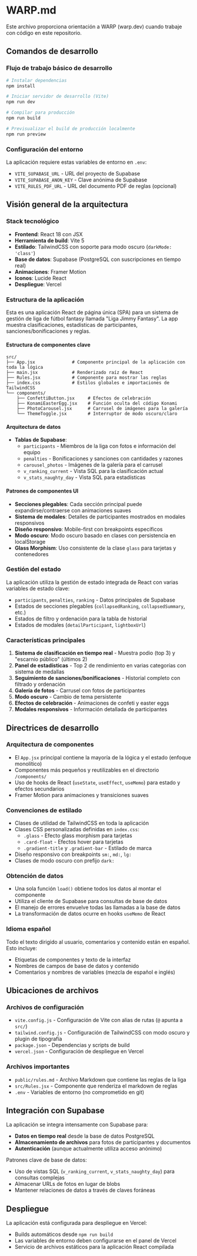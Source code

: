 # WARP.md

Este archivo proporciona orientación a WARP (warp.dev) cuando trabaje con código en este repositorio.

## Comandos de desarrollo

### Flujo de trabajo básico de desarrollo
```bash
# Instalar dependencias
npm install

# Iniciar servidor de desarrollo (Vite)
npm run dev

# Compilar para producción
npm run build

# Previsualizar el build de producción localmente
npm run preview
```

### Configuración del entorno
La aplicación requiere estas variables de entorno en `.env`:
- `VITE_SUPABASE_URL` - URL del proyecto de Supabase
- `VITE_SUPABASE_ANON_KEY` - Clave anónima de Supabase
- `VITE_RULES_PDF_URL` - URL del documento PDF de reglas (opcional)

## Visión general de la arquitectura

### Stack tecnológico
- **Frontend**: React 18 con JSX
- **Herramienta de build**: Vite 5
- **Estilado**: TailwindCSS con soporte para modo oscuro (`darkMode: 'class'`)
- **Base de datos**: Supabase (PostgreSQL con suscripciones en tiempo real)
- **Animaciones**: Framer Motion
- **Iconos**: Lucide React
- **Despliegue**: Vercel

### Estructura de la aplicación
Esta es una aplicación React de página única (SPA) para un sistema de gestión de liga de fútbol fantasy llamada "Liga Jimmy Fantasy". La app muestra clasificaciones, estadísticas de participantes, sanciones/bonificaciones y reglas.

#### Estructura de componentes clave
```
src/
├── App.jsx              # Componente principal de la aplicación con toda la lógica
├── main.jsx             # Renderizado raíz de React
├── Rules.jsx            # Componente para mostrar las reglas
├── index.css            # Estilos globales e importaciones de TailwindCSS
└── components/
    ├── ConfettiButton.jsx     # Efectos de celebración
    ├── KonamiEasterEgg.jsx    # Función oculta del código Konami
    ├── PhotoCarousel.jsx      # Carrusel de imágenes para la galería
    └── ThemeToggle.jsx        # Interruptor de modo oscuro/claro
```

#### Arquitectura de datos
- **Tablas de Supabase**:
  - `participants` - Miembros de la liga con fotos e información del equipo
  - `penalties` - Bonificaciones y sanciones con cantidades y razones
  - `carousel_photos` - Imágenes de la galería para el carrusel
  - `v_ranking_current` - Vista SQL para la clasificación actual
  - `v_stats_naughty_day` - Vista SQL para estadísticas

#### Patrones de componentes UI
- **Secciones plegables**: Cada sección principal puede expandirse/contraerse con animaciones suaves
- **Sistema de modales**: Detalles de participantes mostrados en modales responsivos
- **Diseño responsivo**: Mobile-first con breakpoints específicos
- **Modo oscuro**: Modo oscuro basado en clases con persistencia en localStorage
- **Glass Morphism**: Uso consistente de la clase `glass` para tarjetas y contenedores

### Gestión del estado
La aplicación utiliza la gestión de estado integrada de React con varias variables de estado clave:
- `participants`, `penalties`, `ranking` - Datos principales de Supabase
- Estados de secciones plegables (`collapsedRanking`, `collapsedSummary`, etc.)
- Estados de filtro y ordenación para la tabla de historial
- Estados de modales (`detailParticipant`, `lightboxUrl`)

### Características principales
1. **Sistema de clasificación en tiempo real** - Muestra podio (top 3) y "escarnio público" (últimos 2)
2. **Panel de estadísticas** - Top 2 de rendimiento en varias categorías con sistema de medallas
3. **Seguimiento de sanciones/bonificaciones** - Historial completo con filtrado y ordenación
4. **Galería de fotos** - Carrusel con fotos de participantes
5. **Modo oscuro** - Cambio de tema persistente
6. **Efectos de celebración** - Animaciones de confeti y easter eggs
7. **Modales responsivos** - Información detallada de participantes

## Directrices de desarrollo

### Arquitectura de componentes
- El `App.jsx` principal contiene la mayoría de la lógica y el estado (enfoque monolítico)
- Componentes más pequeños y reutilizables en el directorio `/components/`
- Uso de hooks de React (`useState`, `useEffect`, `useMemo`) para estado y efectos secundarios
- Framer Motion para animaciones y transiciones suaves

### Convenciones de estilado
- Clases de utilidad de TailwindCSS en toda la aplicación
- Clases CSS personalizadas definidas en `index.css`:
  - `.glass` - Efecto glass morphism para tarjetas
  - `.card-float` - Efectos hover para tarjetas
  - `.gradient-title` y `.gradient-bar` - Estilado de marca
- Diseño responsivo con breakpoints `sm:`, `md:`, `lg:`
- Clases de modo oscuro con prefijo `dark:`

### Obtención de datos
- Una sola función `load()` obtiene todos los datos al montar el componente
- Utiliza el cliente de Supabase para consultas de base de datos
- El manejo de errores envuelve todas las llamadas a la base de datos
- La transformación de datos ocurre en hooks `useMemo` de React

### Idioma español
Todo el texto dirigido al usuario, comentarios y contenido están en español. Esto incluye:
- Etiquetas de componentes y texto de la interfaz
- Nombres de campos de base de datos y contenido
- Comentarios y nombres de variables (mezcla de español e inglés)

## Ubicaciones de archivos

### Archivos de configuración
- `vite.config.js` - Configuración de Vite con alias de rutas (`@` apunta a `src/`)
- `tailwind.config.js` - Configuración de TailwindCSS con modo oscuro y plugin de tipografía
- `package.json` - Dependencias y scripts de build
- `vercel.json` - Configuración de despliegue en Vercel

### Archivos importantes
- `public/rules.md` - Archivo Markdown que contiene las reglas de la liga
- `src/Rules.jsx` - Componente que renderiza el markdown de reglas
- `.env` - Variables de entorno (no comprometido en git)

## Integración con Supabase

La aplicación se integra intensamente con Supabase para:
- **Datos en tiempo real** desde la base de datos PostgreSQL
- **Almacenamiento de archivos** para fotos de participantes y documentos
- **Autenticación** (aunque actualmente utiliza acceso anónimo)

Patrones clave de base de datos:
- Uso de vistas SQL (`v_ranking_current`, `v_stats_naughty_day`) para consultas complejas
- Almacenar URLs de fotos en lugar de blobs
- Mantener relaciones de datos a través de claves foráneas

## Despliegue

La aplicación está configurada para despliegue en Vercel:
- Builds automáticos desde `npm run build`
- Las variables de entorno deben configurarse en el panel de Vercel
- Servicio de archivos estáticos para la aplicación React compilada
